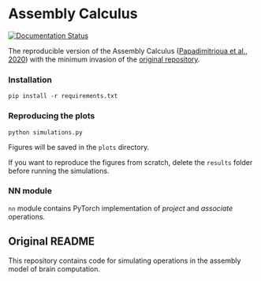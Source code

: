 # Assembly Calculus

[![Documentation Status](https://readthedocs.org/projects/assemblies/badge/?version=latest)](https://assemblies.readthedocs.io/en/latest/?badge=latest)


The reproducible version of the Assembly Calculus ([Papadimitrioua et al., 2020](https://www.pnas.org/content/pnas/early/2020/06/08/2001893117.full.pdf)) with the minimum invasion of the [original repository](https://github.com/dmitropolsky/assemblies).

### Installation

```
pip install -r requirements.txt
```

### Reproducing the plots

```
python simulations.py
```

Figures will be saved in the `plots` directory.

If you want to reproduce the figures from scratch, delete the `results` folder
before running the simulations.

### NN module

`nn` module contains PyTorch implementation of _project_ and _associate_ operations.

## Original README

This repository contains code for simulating operations in the assembly model of brain computation.
